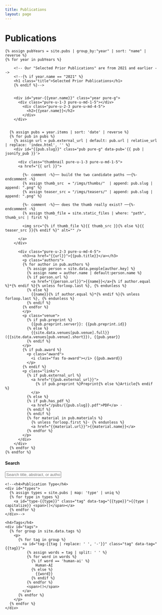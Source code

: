 ```yaml
---
title: Publications
layout: page
---
```

<div id="pubs" class="pure-g">
  <div id="content" class="pure-u-1 pure-u-md-3-4">
    <h1 class="title">Publications</h1>

    {% assign pubYears = site.pubs | group_by:"year" | sort: "name" | reverse %}
    {% for year in pubYears %}

        <!-- Our "Selected Prior Publications" are from 2021 and earlier -->
        <!--{% if year.name == "2021" %}
        <h1 class="title">Selected Prior Publications</h1>
        {% endif %}-->


        <div id="year-{{year.name}}" class="year pure-g">
          <div class="pure-u-1-3 pure-u-md-1-5"></div>
            <div class="pure-u-2-3 pure-u-md-4-5">
              <h2>{{year.name}}</h2>
            </div>
        </div>


      {% assign pubs = year.items | sort: 'date' | reverse %}
      {% for pub in pubs %}
        {% assign url = pub.external_url | default: pub.url | relative_url | replace: 'index.html', '' %}
        <div id="{{pub.slug}}" class="pub pure-g" data-pub='{{ pub | jsonify_pub }}'>

          <div class="thumbnail pure-u-1-3 pure-u-md-1-5">
          <a href="{{ url }}">

            {%- comment -%}── build the two candidate paths ──{%- endcomment -%}
            {% assign thumb_src  = "/imgs/thumbs/"  | append: pub.slug | append: ".png" %}
            {% assign teaser_src = "/imgs/teasers/" | append: pub.slug | append: ".png" %}

            {%- comment -%}── does the thumb really exist? ──{%- endcomment -%}
            {% assign thumb_file = site.static_files | where: "path", thumb_src | first %}

            <img src="{% if thumb_file %}{{ thumb_src }}{% else %}{{ teaser_src }}{% endif %}" alt="" />

          </a>
        </div>

          <div class="pure-u-2-3 pure-u-md-4-5">
            <h3><a href="{{url}}">{{pub.title}}</a></h3>
            <p class="authors">
            {% for author in pub.authors %}
              {% assign person = site.data.people[author.key] %}
              {% assign name = author.name | default:person.name %}
              {% if person.url %}
                <a href="{{person.url}}">{{name}}</a>{% if author.equal %}*{% endif %}{% unless forloop.last %}, {% endunless %}
              {% else %}
                {{name}}{% if author.equal %}*{% endif %}{% unless forloop.last %}, {% endunless %}
              {% endif %}
            {% endfor %}
            </p>
            <p class="venue">
              {% if pub.preprint %}
                {{pub.preprint.server}}: {{pub.preprint.id}}
              {% else %}
                {{site.data.venues[pub.venue].full}} ({{site.data.venues[pub.venue].short}}), {{pub.year}}
              {% endif %}
            </p>
            {% if pub.award %}
              <p class="award">
                <i class="fas fa-award"></i> {{pub.award}}
              </p>
            {% endif %}
            <p class="links">
              {% if pub.external_url %}
                <a href="{{pub.external_url}}">
                  {% if pub.preprint %}Preprint{% else %}Article{% endif %}
                </a>
              {% else %}
              {% if pub.has_pdf %}
                <a href="/pubs/{{pub.slug}}.pdf">PDF</a> · 
              {% endif %}
              {% endif %}
              {% for material in pub.materials %}
                {% unless forloop.first %}· {% endunless %}
                <a href="{{material.url}}">{{material.name}}</a>
              {% endfor %}
            </p>
          </div>
        </div>
      {% endfor %}
    {% endfor %}
  </div> 
  
  <div id="sidebar" class="pure-u-1 pure-u-md-1-4">
    <h4>Search</h4>
    <input type="text" id="search" placeholder="Search title, abstract, or authors...">

    <!--<h4>Publication Type</h4>
    <div id="types">
      {% assign types = site.pubs | map: 'type' | uniq %}
      {% for type in types %}
        <a id="type-{{type}}" class="tag" data-tag="{{type}}">{{type | capitalize}} <span>()</span></a>
      {% endfor %}
    </div>-->

    <h4>Tags</h4>
    <div id="tags">
      {% for group in site.data.tags %}
        <p>
          {% for tag in group %}
            <a id="tag-{{tag | replace: ' ', '-'}}" class="tag" data-tag="{{tag}}">
              {% assign words = tag | split: ' ' %}
              {% for word in words %}
                {% if word == 'human-ai' %}
                  Human-AI
                {% else %}
                  {{word}}
                {% endif %}
              {% endfor %}
              <span>()</span>
            </a>
          {% endfor %}
        </p>
      {% endfor %}
    </div>
  </div>  
</div>